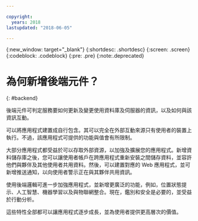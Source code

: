 ```yaml
---

copyright:
  years: 2018
lastupdated: "2018-06-05"

---
```

{:new_window: target="_blank"}
{:shortdesc: .shortdesc}
{:screen: .screen}
{:codeblock: .codeblock}
{:pre: .pre}
{:note:.deprecated}

# 為何新增後端元件？
{: #backend}

後端元件可判定服務要如何更新及變更使用資料庫及伺服器的資訊，以及如何與該資訊互動。

可以將應用程式建置成自行包含。其可以完全在外部互動來源只有使用者的裝置上執行。不過，該應用程式可提供的功能與值會有所限制。

大部分應用程式都受益於可以存取外部資源，以加強及擴展您的應用程式。新增資料儲存庫之後，您可以讓使用者帳戶在跨應用程式重新安裝之間儲存資料，並容許他們與夥伴及其他使用者共用資料。然後，可以建置對應的 Web 應用程式，並可新增推送通知，以向使用者警示正在與其夥伴共用資訊。

使用後端邏輯可進一步加強應用程式，並新增更廣泛的功能，例如，位置狀態提示、人工智慧、機器學習以及與物聯網整合。現在，鑑別和安全是必要的，並受益於行動分析。

這些特性全部都可以讓應用程式逐步成長，並為使用者提供更高層次的價值。

